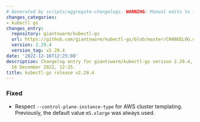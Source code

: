```yaml
---
# Generated by scripts/aggregate-changelogs. WARNING: Manual edits to this files will be overwritten.
changes_categories:
- kubectl gs
changes_entry:
  repository: giantswarm/kubectl-gs
  url: https://github.com/giantswarm/kubectl-gs/blob/master/CHANGELOG.md#2294---2022-12-15
  version: 2.29.4
  version_tag: v2.29.4
date: '2022-12-16T12:25:08'
description: Changelog entry for giantswarm/kubectl-gs version 2.29.4, published on
  16 December 2022, 12:25.
title: kubectl-gs release v2.29.4
---
```


### Fixed
- Respect `--control-plane-instance-type` for AWS cluster templating. Previously, the default value `m5.xlarge` was always used.
